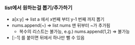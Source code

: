 ### list에서 원하는걸 뽑기/추가하기

* a[x:y] => list a 에서 x번째 부터 y-1 번째 까지 뽑기
* nums.append(~) => list nums 맨 뒤부터 ~가 추가됨
  * 복수의 리스트는 불가능, e.g.) nums.append(1,2) => 불가능
* [:-1] 를 붙이면 뒤에서 하나만 뺄 수 있음

